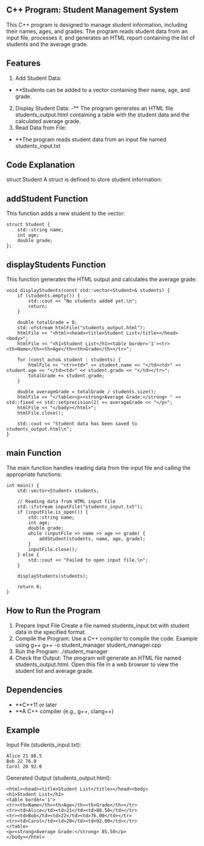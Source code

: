 ## C++ Program: Student Management System
This C++ program is designed to manage student information, including their names, ages, and grades. The program reads student data from an input file, processes it, and generates an HTML report containing the list of students and the average grade.

## Features
1. Add Student Data:
- **Students can be added to a vector containing their name, age, and grade.
2. Display Student Data:
-** The program generates an HTML file students_output.html containing a table with the student data and the calculated average grade.
3. Read Data from File:
- **The program reads student data from an input file named 
students_input.txt

## Code Explanation
struct Student
A struct is defined to store student information:

## addStudent Function

This function adds a new student to the vector:
```
struct Student {
    std::string name;
    int age;
    double grade;
};
```
## displayStudents Function

This function generates the HTML output and calculates the average grade:
```
void displayStudents(const std::vector<Student>& students) {
    if (students.empty()) {
        std::cout << "No students added yet.\n";
        return;
    }

    double totalGrade = 0;
    std::ofstream htmlFile("students_output.html");
    htmlFile << "<html><head><title>Student List</title></head><body>";
    htmlFile << "<h1>Student List</h1><table border='1'><tr><th>Name</th><th>Age</th><th>Grade</th></tr>";

    for (const auto& student : students) {
        htmlFile << "<tr><td>" << student.name << "</td><td>" << student.age << "</td><td>" << student.grade << "</td></tr>";
        totalGrade += student.grade;
    }

    double averageGrade = totalGrade / students.size();
    htmlFile << "</table><p><strong>Average Grade:</strong> " << std::fixed << std::setprecision(2) << averageGrade << "</p>";
    htmlFile << "</body></html>";
    htmlFile.close();

    std::cout << "Student data has been saved to students_output.html\n";
}
```
## main Function

The main function handles reading data from the input file and calling the appropriate functions:

```
int main() {
    std::vector<Student> students;

    // Reading data from HTML input file
    std::ifstream inputFile("students_input.txt");
    if (inputFile.is_open()) {
        std::string name;
        int age;
        double grade;
        while (inputFile >> name >> age >> grade) {
            addStudent(students, name, age, grade);
        }
        inputFile.close();
    } else {
        std::cout << "Failed to open input file.\n";
    }

    displayStudents(students);

    return 0;
}
```

## How to Run the Program
1. Prepare Input File
Create a file named students_input.txt with student data in the specified format.
2. Compile the Program:
Use a C++ compiler to compile the code. Example using g++
g++ -o student_manager student_manager.cpp
3. Run the Program:
./student_manager
4. Check the Output:
The program will generate an HTML file named students_output.html. Open this file in a web browser to view the student list and average grade.
## Dependencies
- **C++11 or later
- **A C++ compiler (e.g., g++, clang++)
## Example
Input File (students_input.txt):
```
Alice 21 88.5
Bob 22 76.0
Carol 20 92.0
```

Generated Output (students_output.html):

```
<html><head><title>Student List</title></head><body>
<h1>Student List</h1>
<table border='1'>
<tr><th>Name</th><th>Age</th><th>Grade</th></tr>
<tr><td>Alice</td><td>21</td><td>88.50</td></tr>
<tr><td>Bob</td><td>22</td><td>76.00</td></tr>
<tr><td>Carol</td><td>20</td><td>92.00</td></tr>
</table>
<p><strong>Average Grade:</strong> 85.50</p>
</body></html>
```
